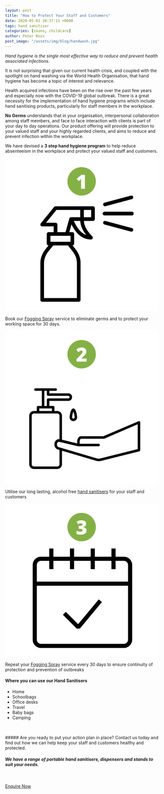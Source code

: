 ```yaml
---
layout: post
title: "How to Protect Your Staff and Customers"
date: 2020-05-01 20:37:13 +0600
tags: hand sanitiser
categories: [zoono, childcare]
author: Peter Ross
post_image: "/assets/img/blog/handwash.jpg"
---
```


_Hand hygiene is the single most effective way to reduce and prevent health associated infections._

It is not surprising that given our current health crisis, and coupled with the spotlight on hand washing via the World Health Organisation, that hand hygiene has become a topic of interest and relevance.

Health acquired infections have been on the rise over the past few years and especially now with the COVID-19 global outbreak. There is a great necessity for the implementation of hand hygiene programs which include hand sanitising products, particularly for staff members in the workplace.

**No Germs** understands that in your organisation, interpersonal collaboration among staff members, and face to face interaction with clients is part of your day to day operations. Our product offering will provide protection to your valued staff and your highly regarded clients, and aims to reduce and prevent infection within the workplace.

We have devised a **3 step hand hygiene program** to help reduce absenteeism in the workplace and protect your valued staff and customers.

<div class="row">          
    <div class="col-md-4 mb-50">
        <div class="services-box">
          <div class="services-img">
              <img src="/assets/img/blog/icon_spray.png" class="img-fluid" alt="">
          </div>
            <div class="services-content">
                <div class="card-text">
                    <p>Book our <a href="/commercial/fogging-and-misting">Fogging Spray</a> service to eliminate germs and to protect your working space for 30 days.</p>
                </div>
            </div>
        </div>
    </div>
    <div class="col-md-4 mb-50 ">
        <div class="services-box">
            <div class="services-img">
                <img src="/assets/img/blog/icon_handwash.png" class="img-fluid" alt="">
            </div>
            <div class="services-content">
                <div class="card-text">
                    <p>Utilise our long lasting, alcohol free <a href="/commercial/hand-sanitiser">hand sanitisers</a> for your staff and customers</p>
                </div>
            </div>
        </div>
    </div>
    <div class="col-md-4 mb-50 ">
        <div class="services-box">
            <div class="services-img">
              <img src="/assets/img/blog/icon_appointment.png" class="img-fluid" alt="">
            </div>
            <div class="services-content">
                <div class="card-text">
                    <p>Repeat your <a href="/commercial/fogging-and-misting">Fogging Spray</a> service every 30 days to ensure continuity of protection and prevention of outbreaks</p>
                </div>
            </div>
        </div>
    </div>
</div>

#### Where you can use our Hand Sanitisers

<ul class="list-group">
  <li class="list-group-item">Home</li>
  <li class="list-group-item">Schoolbags</li>
  <li class="list-group-item">Office desks</li>
  <li class="list-group-item">Travel</li>
  <li class="list-group-item">Baby bags</li>
  <li class="list-group-item">Camping</li>
</ul>
<br>
<br>
##### Are you ready to put your action plan in place? Contact us today and find out how we can help keep your staff and customers healthy and protected.

##### We have a range of portable hand sanitisers, dispensers and stands to suit your needs.

<br>
<p><a href="/contact" class="btn">Enquire Now</a><p>
